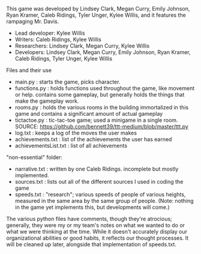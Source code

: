 This game was developed by Lindsey Clark, Megan Curry, Emily Johnson, Ryan Kramer, Caleb Ridings, Tyler Unger, Kylee Willis, and it features the rampaging Mr. Davis.
- Lead developer: Kylee Willis
- Writers: Caleb Ridings, Kylee Willis
- Researchers: Lindsey Clark, Megan Curry, Kylee Willis
- Developers: Lindsey Clark, Megan Curry, Emily Johnson, Ryan Kramer, Caleb Ridings, Tyler Unger, Kylee Willis



Files and their use
  - main.py : starts the game, picks character.
  - functions.py : holds functions used throughout the game, like movement or help. contains some gameplay, but generally holds the things that make the gameplay work.
  - rooms.py : holds the various rooms in the building immortalized in this game and contains a significant amount of actual gameplay
  - tictactoe.py : tic-tac-toe game; used a minigame in a single room. SOURCE: https://github.com/bennett39/ttt-medium/blob/master/ttt.py
  - log.txt : keeps a log of the moves the user makes
  - achievements.txt : list of the achievements the user has earned
  - achievementsList.txt : list of all achievements
  
  "non-essential" folder:
  - narrative.txt : written by one Caleb Ridings. incomplete but mostly implemented.
  - sources.txt : lists out all of the different sources I used in coding the game
  - speeds.txt : "research"; various speeds of people of various heights, measured in the same area by the same group of people. (Note: nothing in the game yet implements this, but developments will come.)



The various python files have comments, though they're atrocious; generally, they were my or my team's notes on what we wanted to do or what we were thinking at the time. While it doesn't accurately display our organizational abilities or good habits, it reflects our thought processes. It will be cleaned up later, alongside that implementation of speeds.txt.
